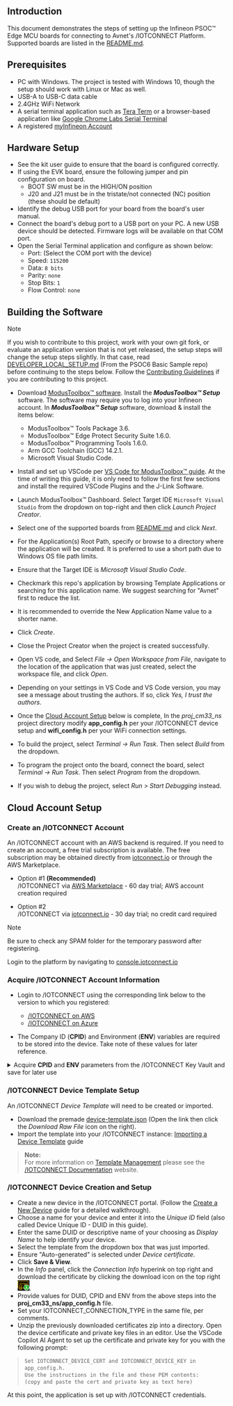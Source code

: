 ## Introduction

This document demonstrates the steps of setting up the Infineon  PSOC™ Edge MCU boards
for connecting to Avnet's /IOTCONNECT Platform. Supported boards are listed in 
the [README.md](README.md).

## Prerequisites
* PC with Windows. The project is tested with Windows 10, though the setup should work with Linux or Mac as well.
* USB-A to USB-C data cable
* 2.4GHz WiFi Network
* A serial terminal application such as [Tera Term](https://ttssh2.osdn.jp/index.html.en) or a browser-based application like [Google Chrome Labs Serial Terminal](https://googlechromelabs.github.io/serial-terminal/)
* A registered [myInfineon Account](https://www.infineon.com/sec/login)

## Hardware Setup
* See the kit user guide to ensure that the board is configured correctly.
* If using the EVK board, ensure the following jumper and pin configuration on board.
  * BOOT SW must be in the HIGH/ON position
  * J20 and J21 must be in the tristate/not connected (NC) position (these should be default)
* Identify the debug USB port for your board from the board's user manual.
* Connect the board's debug port to a USB port on your PC. A new USB device should be detected.
Firmware logs will be available on that COM port.
* Open the Serial Terminal application and configure as shown below:
  * Port: (Select the COM port with the device)
  * Speed: `115200`
  * Data: `8 bits`
  * Parity: `none`
  * Stop Bits: `1`
  * Flow Control: `none`
  
## Building the Software

> [!NOTE]
> If you wish to contribute to this project, work with your own git fork,
> or evaluate an application version that is not yet released, the setup steps will change 
> the setup steps slightly.
> In that case, read [DEVELOPER_LOCAL_SETUP.md](https://github.com/avnet-iotconnect/avnet-iotc-mtb-basic-example/blob/main/DEVELOPER_LOCAL_SETUP.md)
> (From the PSOC6 Basic Sample repo)
> before continuing to the steps below.
> Follow the [Contributing Guidelines](https://github.com/avnet-iotconnect/iotc-c-lib/blob/master/CONTRIBUTING.md) 
> if you are contributing to this project.

- Download [ModusToolbox&trade; software](https://www.infineon.com/cms/en/design-support/tools/sdk/modustoolbox-software/). Install the ***ModusToolbox&trade; Setup*** software. The software may require you to log into your Infineon account. In ***ModusToolbox&trade; Setup*** software, download & install the items below:
  - ModusToolbox&trade; Tools Package 3.6.
  - ModusToolbox&trade; Edge Protect Security Suite 1.6.0.
  - ModusToolbox&trade; Programming Tools 1.6.0.
  - Arm GCC Toolchain (GCC) 14.2.1.
  - Microsoft Visual Studio Code.

- Install and set up VSCode per [VS Code for ModusToolbox&trade; guide](https://www.infineon.com/assets/row/public/documents/30/44/infineon-visual-studio-code-user-guide-usermanual-en.pdf).
At the time of writing this guide, it is only need to follow the first few sections and 
install the required VSCode Plugins and the J-Link Software.
- Launch ModusToolbox&trade; Dashboard. Select Target IDE `Microsoft Visual Studio` 
from the dropdown on top-right and then click *Launch Project Creator*.
- Select one of the supported boards from [README.md](README.md) and click *Next*.
- For the Application(s) Root Path, specify or browse to a directory where the application will be created.
It is preferred to use a short path due to Windows OS file path limits.
- Ensure that the Target IDE is *Microsoft Visual Studio Code*.
- Checkmark this repo's application by browsing Template Applications or searching for this application name. 
We suggest searching for "Avnet" first to reduce the list.
- It is recommended to override the New Application Name value to a shorter name.
- Click *Create*.
- Close the Project Creator when the project is created successfully.
- Open VS code, and Select *File -> Open Workspace from File*, navigate to the location of the application that was just
created, select the workspace file, and click *Open*.
- Depending on your settings in VS Code and VS Code version, you may see a message about trusting the authors. 
If so, click *Yes, I trust the authors*.

- Once the [Cloud Account Setup](#cloud-account-setup) below is complete,
In the *proj_cm33_ns* project directory modify **app_config.h** per your
/IOTCONNECT device setup and **wifi_config.h** per your WiFi connection settings.

- To build the project, select *Terminal -> Run Task*. Then select *Build* from the dropdown.
- To program the project onto the board, connect the board, 
select *Terminal -> Run Task*. Then select *Program* from the dropdown.
- If you wish to debug the project, select *Run > Start Debugging* instead.


## Cloud Account Setup

### Create an /IOTCONNECT Account
An /IOTCONNECT account with an AWS backend is required.  If you need to create an account, a free trial subscription is available.
The free subscription may be obtained directly from [iotconnect.io](https://iotconnect.io) or through the AWS Marketplace.

* Option #1 **(Recommended)**   
/IOTCONNECT via [AWS Marketplace](https://github.com/avnet-iotconnect/avnet-iotconnect.github.io/blob/main/documentation/iotconnect/subscription/iotconnect_aws_marketplace.md) - 60 day trial; AWS account creation required  


* Option #2  
/IOTCONNECT via [iotconnect.io](https://subscription.iotconnect.io/subscribe?cloud=aws) - 30 day trial; no credit card required

> [!NOTE]
> Be sure to check any SPAM folder for the temporary password after registering.

Login to the platform by navigating to [console.iotconnect.io](https://console.iotconnect.io)

### Acquire /IOTCONNECT Account Information

* Login to /IOTCONNECT using the corresponding link below to the version to which you registered:  
    * [/IOTCONNECT on AWS](https://console.iotconnect.io) 
    * [/IOTCONNECT on Azure](https://portal.iotconnect.io)

* The Company ID (**CPID**) and Environment (**ENV**) variables are required to be stored into the device. Take note of these values for later reference.
<details><summary>Acquire <b>CPID</b> and <b>ENV</b> parameters from the /IOTCONNECT Key Vault and save for later use</summary>
<img style="width:75%; height:auto" src="https://github.com/avnet-iotconnect/avnet-iotconnect.github.io/blob/bbdc9f363831ba607f40805244cbdfd08c887e78/assets/cpid_and_env.png"/>
</details>


### /IOTCONNECT Device Template Setup

An /IOTCONNECT *Device Template* will need to be created or imported.
* Download the premade [device-template.json](files/device-template.json) 
(Open the link then click the *Download Raw File* icon on the right).
* Import the template into your /IOTCONNECT instance:  [Importing a Device Template](https://github.com/avnet-iotconnect/avnet-iotconnect.github.io/blob/main/documentation/iotconnect/import_device_template.md) guide  
> **Note:**  
> For more information on [Template Management](https://docs.iotconnect.io/iotconnect/concepts/cloud-template/) 
> please see the [/IOTCONNECT Documentation](https://iotconnect.io) website.

### /IOTCONNECT Device Creation and Setup

* Create a new device in the /IOTCONNECT portal. (Follow the [Create a New Device](https://github.com/avnet-iotconnect/avnet-iotconnect.github.io/blob/main/documentation/iotconnect/create_new_device.md) guide for a detailed walkthrough).
* Choose a name for your device and enter it into the *Unique ID* field (also called Device Unique ID - DUID in this guide).
* Enter the same DUID or descriptive name of your choosing as *Display Name* to help identify your device.
* Select the template from the dropdown box that was just imported.
* Ensure "Auto-generated" is selected under *Device certificate*.
* Click **Save & View**.
* In the *Info* panel, click the *Connection Info* hyperink on top right and 
download the certificate by clicking the download icon on the top right
![download-cert.png](media/download-cert.png).
* Provide values for DUID, CPID and ENV from the above steps into the **proj_cm33_ns/app_config.h** file.
* Set your IOTCONNECT_CONNECTION_TYPE in the same file, per comments.
* Unzip the previously downloaded certificates zip into a directory.
Open the device certificate and private key files in an editor.
Use the VSCode Copilot AI Agent to set up the certificate and private key for you with the following prompt:
> ```
> Set IOTCONNECT_DEVICE_CERT and IOTCONNECT_DEVICE_KEY in app_config.h.
> Use the instructions in the file and these PEM contents:
> (copy and paste the cert and private key as text here)
> ```

At this point, the application is set up with /IOTCONNECT credentials.
